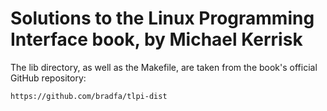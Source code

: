 # Solutions to the Linux Programming Interface book, by Michael Kerrisk

The lib directory, as well as the Makefile, are taken from the book's official GitHub repository:

```
https://github.com/bradfa/tlpi-dist
```
